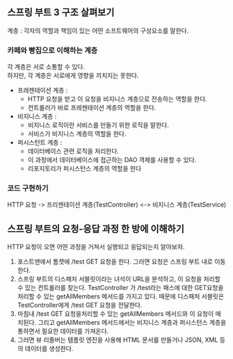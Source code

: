 ## 스프링 부트 3 구조 살펴보기  

계층 : 각자의 역할과 책임이 있는 어떤 소프트웨어의 구성요소를 말한다.  

### 카페와 빵집으로 이해하는 계층  

각 계층은 서로 소통할 수 있다.  
하지만, 각 계층은 서로에게 영향을 끼치지는 못한다.  

- 프레젠테이션 계층 : 
  - HTTP 요청을 받고 이 요청을 비지니스 계층으로 전송하는 역할을 한다.  
  - 컨트롤러가 바로 프레젠테이션 계층의 역할을 한다.  
- 비지니스 계층 : 
  - 비지니스 로직이란 서비스를 만들기 위한 로직을 말한다. 
  - 서비스가 비지니스 계층의 역할을 한다. 
- 퍼시스턴트 계층 : 
  - 데이터베이스 관련 로직을 처리한다. 
  - 이 과정에서 데이터베이스에 접근하는 DAO 객체를 사용할 수 있다.  
  - 리포지토리가 퍼시스턴스 계층의 역할을 한다

### 코드 구현하기  

HTTP 요청 -> 프리젠테이션 계층(TestController) <-> 비지니스 계층(TestService) 


## 스프링 부트의 요청-응답 과정 한 방에 이해하기 

HTTP 요청이 오면 어떤 과정을 거쳐서 실행되고 응답되는지 알아보자.  

1. 포스트맨에서 톰캣에 /test GET 요청을 한다. 그러면 요청은 스프링 부트 내로 이동한다.   
2. 스프링 부트의 디스패처 서블릿이라는 녀석이 URL을 분석하고, 이 요청을 처리할 수 있는 컨트롤러를 찾는다. TestController 가 /test라는 패스에 대한 GET요청을 처리할 수 있는 getAllMembers 메서드를 가지고 있다. 때문에 디스패처 서블릿은 TestController에게 /test GET 요청을 전달한다.
3. 마침내 /test GET 요청을처리할 수 있는 getAllMembers 메서드와 이 요청이 매치된다. 그리고 getAllMembers 메서드에서는 비지니스 계층과 퍼시스턴스 계층을 통하면서 필요한 데이터를 가져온다.  
4. 그러면 뷰 리졸버는 템플릿 엔진을 사용해 HTML 문서를 만들거나 JSON, XML 등의 데이터를 생성한다.  